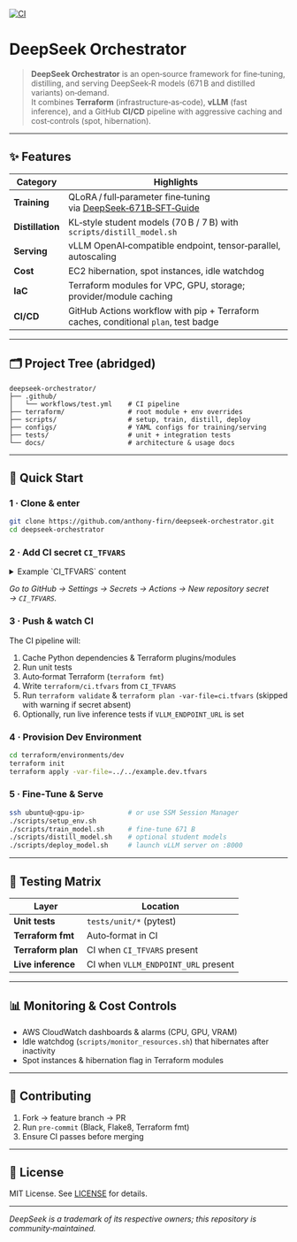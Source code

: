 [![CI](https://github.com/anthony-firn/deepseek-orchestrator/actions/workflows/test.yml/badge.svg)](https://github.com/anthony-firn/deepseek-orchestrator/actions/workflows/test.yml)

# DeepSeek Orchestrator

> **DeepSeek Orchestrator** is an open‑source framework for fine‑tuning, distilling, and serving DeepSeek‑R models (671 B and distilled variants) on‑demand.  
> It combines **Terraform** (infrastructure‑as‑code), **vLLM** (fast inference), and a GitHub **CI/CD** pipeline with aggressive caching and cost‑controls (spot, hibernation).

---

## ✨ Features

| Category       | Highlights                                                                                 |
| -------------- | ------------------------------------------------------------------------------------------ |
| **Training**   | QLoRA / full‑parameter fine‑tuning via [DeepSeek‑671B‑SFT‑Guide](https://github.com/ScienceOne-AI/DeepSeek-671B-SFT-Guide) |
| **Distillation** | KL‑style student models (70 B / 7 B) with `scripts/distill_model.sh`                        |
| **Serving**    | vLLM OpenAI‑compatible endpoint, tensor‑parallel, autoscaling                              |
| **Cost**       | EC2 hibernation, spot instances, idle watchdog                                             |
| **IaC**        | Terraform modules for VPC, GPU, storage; provider/module caching                           |
| **CI/CD**      | GitHub Actions workflow with pip + Terraform caches, conditional `plan`, test badge        |

---

## 🗂️ Project Tree (abridged)

```text
deepseek-orchestrator/
├── .github/
│   └── workflows/test.yml    # CI pipeline
├── terraform/                # root module + env overrides
├── scripts/                  # setup, train, distill, deploy
├── configs/                  # YAML configs for training/serving
├── tests/                    # unit + integration tests
└── docs/                     # architecture & usage docs
```

---

## 🚀 Quick Start

### 1 · Clone & enter

```bash
git clone https://github.com/anthony-firn/deepseek-orchestrator.git
cd deepseek-orchestrator
```

### 2 · Add CI secret **`CI_TFVARS`**

<details><summary>Example `CI_TFVARS` content</summary>

```hcl
key_pair_name = "my-ssh-key"
aws_region    = "us-east-1"
vpc_cidr      = "10.0.0.0/16"
subnet_cidr   = "10.0.1.0/24"
```
</details>

*Go to GitHub → Settings → Secrets → Actions → New repository secret → `CI_TFVARS`.*

### 3 · Push & watch CI

The CI pipeline will:

1. Cache Python dependencies & Terraform plugins/modules  
2. Run unit tests  
3. Auto‑format Terraform (`terraform fmt`)  
4. Write `terraform/ci.tfvars` from `CI_TFVARS`  
5. Run `terraform validate` & `terraform plan -var-file=ci.tfvars` (skipped with warning if secret absent)  
6. Optionally, run live inference tests if `VLLM_ENDPOINT_URL` is set

### 4 · Provision Dev Environment

```bash
cd terraform/environments/dev
terraform init
terraform apply -var-file=../../example.dev.tfvars
```

### 5 · Fine‑Tune & Serve

```bash
ssh ubuntu@<gpu-ip>           # or use SSM Session Manager
./scripts/setup_env.sh
./scripts/train_model.sh      # fine‑tune 671 B
./scripts/distill_model.sh    # optional student models
./scripts/deploy_model.sh     # launch vLLM server on :8000
```

---

## 🧪 Testing Matrix

| Layer               | Location                                           |
| ------------------- | -------------------------------------------------- |
| **Unit tests**      | `tests/unit/*`  (pytest)                           |
| **Terraform fmt**   | Auto‑format in CI                                 |
| **Terraform plan**  | CI when `CI_TFVARS` present                        |
| **Live inference**  | CI when `VLLM_ENDPOINT_URL` present                |

---

## 📊 Monitoring & Cost Controls

* AWS CloudWatch dashboards & alarms (CPU, GPU, VRAM)  
* Idle watchdog (`scripts/monitor_resources.sh`) that hibernates after inactivity  
* Spot instances & hibernation flag in Terraform modules  

---

## 🤝 Contributing

1. Fork → feature branch → PR  
2. Run `pre-commit` (Black, Flake8, Terraform fmt)  
3. Ensure CI passes before merging  

---

## 📜 License

MIT License. See [LICENSE](LICENSE) for details.

---

*DeepSeek is a trademark of its respective owners; this repository is community‑maintained.*
